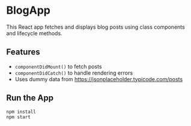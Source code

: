 # BlogAppThis React app fetches and displays blog posts using class components and lifecycle methods.## Features- `componentDidMount()` to fetch posts- `componentDidCatch()` to handle rendering errors- Uses dummy data from https://jsonplaceholder.typicode.com/posts## Run the App```bashnpm installnpm start